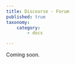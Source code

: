 ```yaml
---
title: Discourse - Forum
published: true
taxonomy:
    category:
        - docs

---
```


Coming soon.
